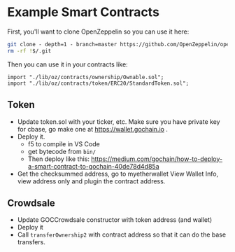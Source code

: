 # Example Smart Contracts

First, you'll want to clone OpenZeppelin so you can use it here:

```sh
git clone - depth=1 - branch=master https://github.com/OpenZeppelin/openzeppelin-solidity lib/oz
rm -rf !$/.git
```

Then you can use it in your contracts like:

```solidity
import "./lib/oz/contracts/ownership/Ownable.sol";
import "./lib/oz/contracts/token/ERC20/StandardToken.sol";
```

## Token

* Update token.sol with your ticker, etc. Make sure you have private key for cbase, go make one at https://wallet.gochain.io .
* Deploy it. 
  * f5 to compile in VS Code
  * get bytecode from `bin/`
  * Then deploy like this: https://medium.com/gochain/how-to-deploy-a-smart-contract-to-gochain-40de78d4d85a
* Get the checksummed address, go to myetherwallet View Wallet Info, view address only and plugin the contract address.

## Crowdsale

* Update GOCCrowdsale constructor with token address (and wallet)
* Deploy it
* Call `transferOwnership2` with contract address so that it can do the base transfers.
